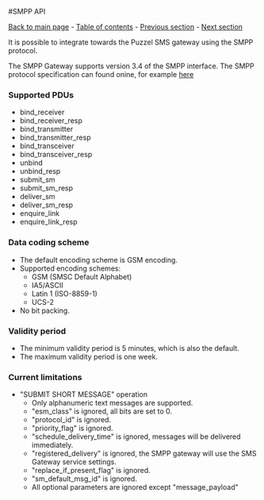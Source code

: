 #SMPP API

[Back to main page](https://github.com/Intelecom/sms/) - [Table of contents](/sections/overview.md) - [Previous section](/sections/interfaces/tcp-xml.md) -  [Next section](/sections/interfaces/management-api.md)

It is possible to integrate towards the Puzzel SMS gateway using the SMPP protocol.

The SMPP Gateway supports version 3.4 of the SMPP interface. The SMPP protocol specification can found onine, for example [here](https://www.openmarket.com/customer-center/documentation/SMSSMPP-Specification/SMPP-v3-4-Issue1-2.pdf)

### Supported PDUs
- bind_receiver
- bind\_receiver_resp
- bind_transmitter
- bind\_transmitter_resp
- bind_transceiver
- bind\_transceiver_resp
- unbind
- unbind_resp
- submit_sm
- submit\_sm_resp
- deliver_sm
- deliver\_sm_resp
- enquire_link
- enquire\_link_resp

###	Data coding scheme
- The default encoding scheme is GSM encoding.
- Supported encoding schemes:
	- GSM (SMSC Default Alphabet)
	- IA5/ASCII
	- Latin 1 (ISO-8859-1)
	- UCS-2
- No bit packing.

### Validity period
- The minimum validity period is 5 minutes, which is also the default.
- The maximum validity period is one week.

### Current limitations
- "SUBMIT SHORT MESSAGE" operation
  - Only alphanumeric text messages are supported.
  - "esm_class" is ignored, all bits are set to 0.
  - "protocol_id" is ignored.
  - "priority_flag" is ignored.
  - "schedule\_delivery_time" is ignored, messages will be delivered immediately.
  - "registered_delivery" is ignored, the SMPP gateway will use the SMS Gateway service settings.
  - "replace\_if\_present_flag" is ignored.
  - "sm\_default\_msg_id" is ignored.
  - All optional parameters are ignored except "message_payload"
